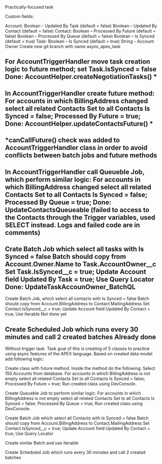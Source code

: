 Practically-focused task

Custom fields:

Account:  Boolean -  Updated By Task (default = false)        Boolean – Updated By Contact (default = false)
Contact:  Boolean – Processed By Future (default = false)     Boolean – Processed By Queue (default = false)       Boolean – Is Synced (default = true)
Task:     Boolean – Is Synced (default = true)                String – Account Owner
Create new git branch with name async_apex_task

For AccountTriggerHandler move task creation logic to future method; set Task.IsSynced = false 
Done: AccountHelper.createNegotiationTasks() *
-----
In AccountTriggerHandler create future method:
For accounts in which BillingAddress changed select all related Contacts 
Set to all Contacts Is Synced = false; Processed By Future = true;
Done: AccountHelper.updateContactsFuture() *
-----
*canCallFuture() check was added to AccountTriggerHandler class in order to avoid conflicts between batch jobs and future methods
-----

In AccountTriggerHandler call Queueble Job, which perform similar logic:
For accounts in which BillingAddress changed select all related Contacts
Set to all Contacts Is Synced = false; Processed By Queue = true;
Done: UpdateContactsQueueable (failed to access to the Contacts through the Trigger variables, used SELECT instead. Logs and failed code are in comments) 
-----
Crate Batch Job which select all tasks with  Is Synced = false
Batch should copy from Account.Owner.Name to Task.AccountOwner__c
Set Task.IsSynced__c = true;
Update Account field Updated By Task = true;
Use Query Locator
Done: UpdateTaskAccounOwner_BatchQL
-----
Create Batch Job, which select all contacts with Is Synced = false
Batch should copy from Account.BillingAddress to Contact.MailingAddress
Set Contact.IsSynced__c = true;
Update Account field Updated By Contact = true;
Use Iterable
Not done yet

Create Scheduled Job which runs every 30 minutes and call 2 created batches
Already done
-----

Without trigger task.
Task goal of this is creating of 5 classes to practice using async features of the APEX language. Based on created data model add following logic:

Create class with future method. Inside the method do the following:
Select 150 Accounts from database.
For accounts in which BillingAddress is not empty select all related Contacts 
Set to all Contacts Is Synced = false; Processed By Future = true;
Run created class using DevConsole.

Create Queueble Job to perform similar logic:
For accounts in which BillingAddress is not empty select all related Contacts
Set to all Contacts Is Synced = false; Processed By Queue = true;
Run created class using DevConsole.

Create Batch Job which select all Сontacts with Is Synced = false
Batch should copy from Account.BillingAddress to Contact.MailingAddress
Set Contact.IsSynced__c = true;
Update Account field Updated By Contact = true;
Use Query Locator

Create similar Batch and use Iterable

Create Scheduled Job which runs every 30 minutes and call 2 created batches
